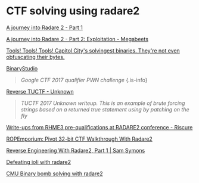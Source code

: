 # CTF solving using radare2

[A journey into Radare 2 - Part 1](https://www.megabeets.net/a-journey-into-radare-2-part-1/)

[A journey into Radare 2 - Part 2: Exploitation - Megabeets](https://www.megabeets.net/a-journey-into-radare-2-part-2/)

[Tools! Tools! Tools! Capitol City's solvingest binaries. They're not even obfuscating their bytes.](https://fevral.github.io/2017/08/13/flareon2015-2.html)

[BinaryStudio](https://binarystud.io/googlectf-2017-inst-prof-152-final-value.html)

> *Google CTF 2017 qualifier PWN challenge* {.is-info}

[Reverse TUCTF - Unknown](https://teamrocketist.github.io/2017/11/27/Reverse-TUCTF-Unknown/)

> *TUCTF 2017 Unknown writeup. This is an example of brute forcing strings based on a returned true statement using by patching on the fly*

[Write-ups from RHME3 pre-qualifications at RADARE2 conference - Riscure](https://www.riscure.com/blog/write-ups-rhme3-pre-qualifications-radare2-conference/)

[ROPEmporium: Pivot 32-bit CTF Walkthrough With Radare2](http://radiofreerobotron.net/blog/2017/11/23/ropemporium-pivot-ctf-walkthrough/)

[Reverse Engineering With Radare2, Part 1 | Sam Symons](https://samsymons.com/blog/reverse-engineering-with-radare2-part-1/)

[Defeating ioli with radare2](https://dustri.org/b/defeating-ioli-with-radare2.html)

[CMU Binary bomb solving with radare2](https://unlogic.co.uk/2016/04/14/Binary%20Bomb%20with%20Radare2%20-%20Phase%201/index.html)